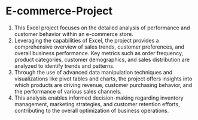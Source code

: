 # E-commerce-Project
1. This Excel project focuses on the detailed analysis of performance and customer behavior within an e-commerce store.
2. Leveraging the capabilities of Excel, the project provides a comprehensive overview of sales trends, customer preferences, and overall business performance. Key metrics such as order frequency, product categories, customer demographics, and sales distribution are analyzed to identify trends and patterns.
3. Through the use of advanced data manipulation techniques and visualizations like pivot tables and charts, the project offers insights into which products are driving revenue, customer purchasing behavior, and the performance of various sales channels.
4. This analysis enables informed decision-making regarding inventory management, marketing strategies, and customer retention efforts, contributing to the overall optimization of business operations.
